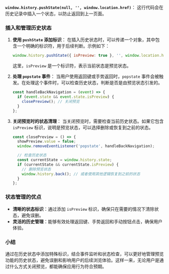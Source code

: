 **`window.history.pushState(null, '', window.location.href)`**：
这行代码会在历史记录中插入一个状态，以防止返回到上一页面。

### 插入和管理历史状态

1. **使用 `pushState` 添加标识**：
   在插入历史状态时，可以传递一个对象，其中包含一个明确的标识符，用于后续判断。示例如下：

   ```javascript
   window.history.pushState({ isPreview: true }, '', window.location.href);
   ```

   这里，`isPreview` 是一个标识符，表示当前状态是预览状态。

2. **处理 `popstate` 事件**：
   当用户使用返回键或手势返回时，`popstate` 事件会被触发。在处理这个事件时，可以检查历史状态，判断是否是由预览状态引发的。

   ```javascript
   const handleBackNavigation = (event) => {
     if (event.state && event.state.isPreview) {
       closePreview(); // 关闭预览
     }
   };
   ```

3. **关闭预览时的状态清理**：
   当关闭预览时，需要检查当前历史状态。如果它包含 `isPreview` 标识，说明是预览状态，可以选择删除或恢复到之前的状态。

   ```javascript
   const closePreview = () => {
     showPreview.value = false;
     window.removeEventListener('popstate', handleBackNavigation);

     // 检查历史状态
     const currentState = window.history.state;
     if (currentState && currentState.isPreview) {
       // 删除预览状态
       window.history.back(); // 或者使用其他逻辑恢复到之前的状态
     }
   };
   ```

### 状态管理的优点
- **清晰的状态标识**：通过添加 `isPreview` 标识，确保只在需要的情况下清除状态，避免误删。
- **灵活的历史管理**：能够有效处理返回键、手势返回和手动按钮点击，确保用户体验。

### 小结
通过在历史状态中添加特殊标识，结合事件监听和状态检查，可以更好地管理预览功能的历史状态，避免误删和影响用户的后续浏览体验。这样一来，无论用户是通过什么方式关闭预览，都能确保应用行为符合预期。